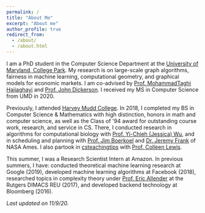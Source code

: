 ```yaml
---
permalink: /
title: "About Me"
excerpt: "About me"
author_profile: true
redirect_from: 
  - /about/
  - /about.html
---
```


I am a PhD student in the Computer Science Department at the [University of Maryland, College Park](https://www.cs.umd.edu/). My research is on large-scale graph algorithms, fairness in machine learning, computational geometry, and graphical models for economic markets. I am co-advised by [Prof. MohammadTaghi Hajiaghayi](http://www.cs.umd.edu/~hajiagha/) and [Prof. John Dickerson](http://jpdickerson.com). I received my MS in Computer Science from UMD in 2020.

Previously, I attended [Harvey Mudd College](https://www.cs.hmc.edu/). In 2018, I completed my BS in Computer Science & Mathematics with high distinction, honors in math and computer science, as well as the Class of '94 award for outstanding course work, research, and service in CS. There, I conducted research in algorithms for computational biology with [Prof. Yi-Chieh (Jessica) Wu](https://www.cs.hmc.edu/~yjw/), and in scheduling and planning with [Prof. Jim Boerkoel](https://www.cs.hmc.edu/~boerkoel/) and [Dr. Jeremy Frank](https://ti.arc.nasa.gov/profile/frank/) of NASA Ames. I also partook in [csteachingtips](csteachingtips.org) with [Prof. Colleen Lewis](http://blogs.hmc.edu/lewis/). 

This summer, I was a Research Scientist Intern at Amazon. In previous summers, I have: conducted theoretical machine learning research at Google (2019), developed machine learning algorithms at Facebook (2018), researched topics in complexity theory under [Prof. Eric Allender](https://www.cs.rutgers.edu/~allender/) at the Rutgers DIMACS REU (2017), and developed backend technology at Bloomberg (2016).

*Last updated on 11/9/20.*
